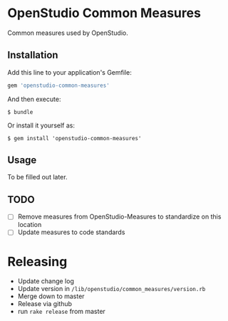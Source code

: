 # OpenStudio Common Measures 

Common measures used by OpenStudio.

## Installation

Add this line to your application's Gemfile:

```ruby
gem 'openstudio-common-measures'
```

And then execute:

    $ bundle

Or install it yourself as:

    $ gem install 'openstudio-common-measures'

## Usage

To be filled out later. 

## TODO

- [ ] Remove measures from OpenStudio-Measures to standardize on this location
- [ ] Update measures to code standards

# Releasing

* Update change log
* Update version in `/lib/openstudio/common_measures/version.rb`
* Merge down to master
* Release via github
* run `rake release` from master